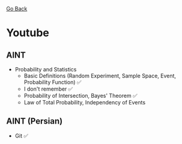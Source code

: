 [Go Back](https://github.com/arm-on/plan/blob/main/README.md)

# Youtube
## AINT
- Probability and Statistics
    - Basic Definitions (Random Experiment, Sample Space, Event, Probability Function) :white_check_mark:
    - I don't remember :white_check_mark:
    - Probability of Intersection, Bayes' Theorem :white_check_mark:
    - Law of Total Probability, Independency of Events
## AINT (Persian)
- Git :white_check_mark: